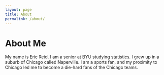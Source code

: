 ```yaml
---
layout: page
title: About
permalink: /about/
---
```


# About Me

My name is Eric Reid. I am a senior at BYU studying statistics. I grew up in a suburb of Chicago called Naperville. I am a sports fan, and my proximity to Chicago led me to become a die-hard fans of the Chicago teams. 